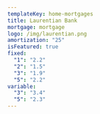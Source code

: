 ```yaml
---
templateKey: home-mortgages
title: Laurentian Bank
mortgage: mortgage
logo: /img/laurentian.png
amortization: "25"
isFeatured: true
fixed:
  "1": "2.2"
  "2": "1.5"
  "3": "1.9"
  "5": "2.2"
variable:
  "3": "3.4"
  "5": "2.3"
---
```

